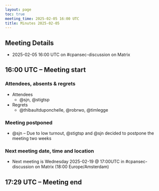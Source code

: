 ```yaml
---
layout: page
toc: true
meeting_time: 2025-02-05 16:00 UTC
title: Minutes 2025-02-05
---
```


## Meeting Details
* 2025-02-05 16:00 UTC on #cpansec-discussion on Matrix

## 16:00 UTC – Meeting start

### Attendees, absents & regrets
*   Attendees
    * @sjn, @stigtsp
*   Regrets
    * @thibaultduponchelle, @robrwo, @timlegge

### Meeting postponed
* @sjn – Due to low turnout, @stigtsp and @sjn decided to postpone the meeting two weeks

### Next meeting date, time and location
*   Next meeting is Wednesday 2025-02-19 @ 17:00UTC in #cpansec-discussion on Matrix (18:00 Europe/Amsterdam)

## 17:29 UTC – Meeting end
